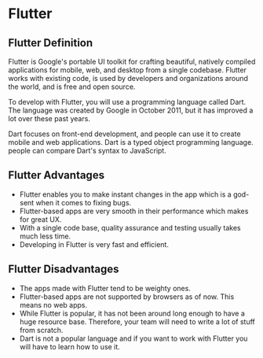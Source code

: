 # Flutter

## Flutter Definition
Flutter is Google's portable UI toolkit for crafting beautiful, natively compiled applications for mobile, web, and desktop from a single codebase. Flutter works with existing code, is used by developers and organizations around the world, and is free and open source.

To develop with Flutter, you will use a programming language called Dart. The language was created by Google in October 2011, but it has improved a lot over these past years.

Dart focuses on front-end development, and people can use it to create mobile and web applications. Dart is a typed object programming language. people can compare Dart's syntax to JavaScript.

## Flutter Advantages
- Flutter enables you to make instant changes in the app which is a god-sent when it comes to fixing bugs.
- Flutter-based apps are very smooth in their performance which makes for great UX.
- With a single code base, quality assurance and testing usually takes much less time.
- Developing in Flutter is very fast and efficient.

## Flutter Disadvantages
- The apps made with Flutter tend to be weighty ones.
- Flutter-based apps are not supported by browsers as of now. This means no web apps.
- While Flutter is popular, it has not been around long enough to have a huge resource base. Therefore, your team will need to write a lot of stuff from scratch.
- Dart is not a popular language and if you want to work with Flutter you will have to learn how to use it.

